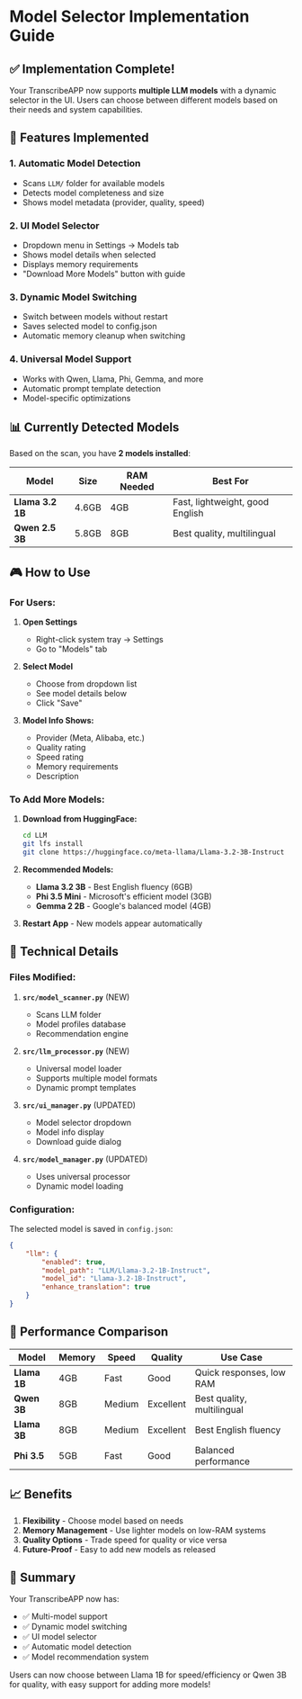 # Model Selector Implementation Guide

## ✅ Implementation Complete!

Your TranscribeAPP now supports **multiple LLM models** with a dynamic selector in the UI. Users can choose between different models based on their needs and system capabilities.

## 🎯 Features Implemented

### 1. **Automatic Model Detection**
- Scans `LLM/` folder for available models
- Detects model completeness and size
- Shows model metadata (provider, quality, speed)

### 2. **UI Model Selector**
- Dropdown menu in Settings → Models tab
- Shows model details when selected
- Displays memory requirements
- "Download More Models" button with guide

### 3. **Dynamic Model Switching**
- Switch between models without restart
- Saves selected model to config.json
- Automatic memory cleanup when switching

### 4. **Universal Model Support**
- Works with Qwen, Llama, Phi, Gemma, and more
- Automatic prompt template detection
- Model-specific optimizations

## 📊 Currently Detected Models

Based on the scan, you have **2 models installed**:

| Model | Size | RAM Needed | Best For |
|-------|------|------------|----------|
| **Llama 3.2 1B** | 4.6GB | 4GB | Fast, lightweight, good English |
| **Qwen 2.5 3B** | 5.8GB | 8GB | Best quality, multilingual |

## 🎮 How to Use

### For Users:

1. **Open Settings**
   - Right-click system tray → Settings
   - Go to "Models" tab

2. **Select Model**
   - Choose from dropdown list
   - See model details below
   - Click "Save"

3. **Model Info Shows:**
   - Provider (Meta, Alibaba, etc.)
   - Quality rating
   - Speed rating
   - Memory requirements
   - Description

### To Add More Models:

1. **Download from HuggingFace:**
   ```bash
   cd LLM
   git lfs install
   git clone https://huggingface.co/meta-llama/Llama-3.2-3B-Instruct
   ```

2. **Recommended Models:**
   - **Llama 3.2 3B** - Best English fluency (6GB)
   - **Phi 3.5 Mini** - Microsoft's efficient model (3GB)
   - **Gemma 2 2B** - Google's balanced model (4GB)

3. **Restart App** - New models appear automatically

## 🔧 Technical Details

### Files Modified:

1. **`src/model_scanner.py`** (NEW)
   - Scans LLM folder
   - Model profiles database
   - Recommendation engine

2. **`src/llm_processor.py`** (NEW)
   - Universal model loader
   - Supports multiple model formats
   - Dynamic prompt templates

3. **`src/ui_manager.py`** (UPDATED)
   - Model selector dropdown
   - Model info display
   - Download guide dialog

4. **`src/model_manager.py`** (UPDATED)
   - Uses universal processor
   - Dynamic model loading

### Configuration:

The selected model is saved in `config.json`:

```json
{
    "llm": {
        "enabled": true,
        "model_path": "LLM/Llama-3.2-1B-Instruct",
        "model_id": "Llama-3.2-1B-Instruct",
        "enhance_translation": true
    }
}
```

## 🚀 Performance Comparison

| Model | Memory | Speed | Quality | Use Case |
|-------|--------|-------|---------|----------|
| **Llama 1B** | 4GB | Fast | Good | Quick responses, low RAM |
| **Qwen 3B** | 8GB | Medium | Excellent | Best quality, multilingual |
| **Llama 3B** | 8GB | Medium | Excellent | Best English fluency |
| **Phi 3.5** | 5GB | Fast | Good | Balanced performance |

## 📈 Benefits

1. **Flexibility** - Choose model based on needs
2. **Memory Management** - Use lighter models on low-RAM systems
3. **Quality Options** - Trade speed for quality or vice versa
4. **Future-Proof** - Easy to add new models as released

## 🎉 Summary

Your TranscribeAPP now has:
- ✅ Multi-model support
- ✅ Dynamic model switching
- ✅ UI model selector
- ✅ Automatic model detection
- ✅ Model recommendation system

Users can now choose between Llama 1B for speed/efficiency or Qwen 3B for quality, with easy support for adding more models!